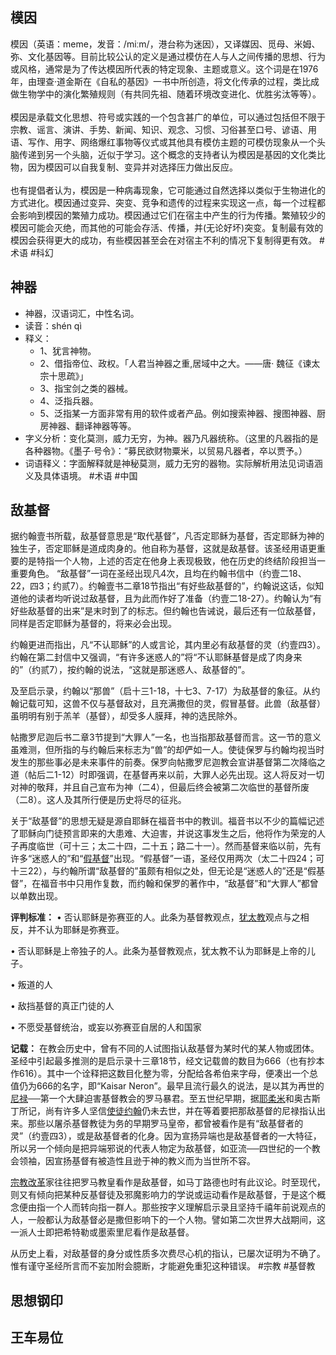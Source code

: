 ## 模因
模因（英语：meme，发音：/miːm/，港台称为迷因），又译媒因、觅母、米姆、弥、文化基因等。目前比较公认的定义是通过模仿在人与人之间传播的思想、行为或风格，通常是为了传达模因所代表的特定现象、主题或意义。这个词是在1976年，由理查·道金斯在《自私的基因》一书中所创造，将文化传承的过程，类比成做生物学中的演化繁殖规则（有共同先祖、随着环境改变进化、优胜劣汰等等）。<br><br>模因是承载文化思想、符号或实践的一个包含甚广的单位，可以通过包括但不限于宗教、谣言、演讲、手势、新闻、知识、观念、习惯、习俗甚至口号、谚语、用语、写作、用字、网络爆红事物等仪式或其他具有模仿主题的可模仿现象从一个头脑传递到另一个头脑，近似于学习。这个概念的支持者认为模因是基因的文化类比物，因为模因可以自我复制、变异并对选择压力做出反应。<br><br>也有提倡者认为，模因是一种病毒现象，它可能通过自然选择以类似于生物进化的方式进化。模因通过变异、突变、竞争和遗传的过程来实现这一点，每一个过程都会影响到模因的繁殖力成功。模因通过它们在宿主中产生的行为传播。繁殖较少的模因可能会灭绝，而其他的可能会存活、传播，并(无论好坏)突变。复制最有效的模因会获得更大的成功，有些模因甚至会在对宿主不利的情况下复制得更有效。 #术语 #科幻
## 神器
- 神器，汉语词汇，中性名词。
- 读音：shén qì
- 释义：
	- 1、犹言神物。
	- 2、借指帝位、政权。「人君当神器之重,居域中之大。——唐· 魏征《谏太宗十思疏》」
	- 3、指宝剑之类的器械。
	- 4、泛指兵器。
	- 5、泛指某一方面非常有用的软件或者产品。例如搜索神器、搜图神器、厨房神器、翻译神器等等。
- 字义分析：变化莫测，威力无穷，为神。器乃凡器统称。（这里的凡器指的是各种器物。《墨子·号令》：“募民欲财物粟米，以贸易凡器者，卒以贾予。）
- 词语释义：字面解释就是神秘莫测，威力无穷的器物。实际解析用法见词语涵义及具体语境。 #术语 #中国


## 敌基督
据约翰壹书所载，敌基督意思是“取代基督”，凡否定耶稣为基督，否定耶稣为神的独生子，否定耶稣是道成肉身的。他自称为基督，这就是敌基督。该圣经用语更重要的是特指一个人物，上述的否定在他身上表现极致，他在历史的终结阶段担当一重要角色。
“敌基督”一词在圣经出现凡4次，且均在约翰书信中（约壹二18、22，四3；约贰7）。约翰壹书二章18节指出“有好些敌基督的”，约翰说这话，似知道他的读者均听说过敌基督，且为此而作好了准备（约壹二18-27）。约翰认为“有好些敌基督的出来”是末时到了的标志。但约翰也告诫说，最后还有一位敌基督，同样是否定耶稣为基督的，将来必会出现。

约翰更进而指出，凡“不认耶稣”的人或言论，其内里必有敌基督的灵（约壹四3）。约翰在第二封信中又强调，“有许多迷惑人的”将“不认耶稣基督是成了肉身来的”（约贰7），按约翰的说法，“这就是那迷惑人、敌基督的”。

及至启示录，约翰以“那兽”（启十三1-18，十七3、7-17）为敌基督的象征。从约翰记载可知，这兽不仅与基督敌对，且充满撒但的灵，假冒基督。此兽（敌基督）虽明明有别于羔羊（基督），却受多人膜拜，神的选民除外。

帖撒罗尼迦后书二章3节提到“大罪人”一名，也当指那敌基督而言。这一节的意义虽难测，但所指的与约翰后来标志为“兽”的却俨如一人。使徒保罗与约翰均视当时发生的那些事必是未来事件的前奏。保罗向帖撒罗尼迦教会宣讲基督第二次降临之道（帖后二1-12）时即强调，在基督再来以前，大罪人必先出现。这人将反对一切对神的敬拜，并且自己宣布为神（二4），但最后终会被第二次临世的基督所废（二8）。这人及其所行便是历史将尽的征兆。

关于“敌基督”的思想无疑是源自耶稣在福音书中的教训。福音书以不少的篇幅记述了耶稣向门徒预言即来的大患难、大迫害，并说这事发生之后，他将作为荣宠的人子再度临世（可十三；太二十四，二十五；路二十一）。然而基督来临以前，先有许多“迷惑人的”和“[假基督](https://www.baike.com/wikiid/7112657388075373908?from=wiki_content&prd=innerlink)”出现。“假基督”一语，圣经仅用两次（太二十四24；可十三22），与约翰所谓“敌基督的”虽颇有相似之处，但无论是“迷惑人的”还是“假基督”，在福音书中只用作复数，而约翰和保罗的著作中，“敌基督”和“大罪人”都曾以单数出现。

**评判标准：**
• 否认耶稣是弥赛亚的人。此条为基督教观点，[犹太教](https://www.baike.com/wikiid/6905883944715039771?from=wiki_content&prd=innerlink)观点与之相反，并不认为耶稣是弥赛亚。

• 否认耶稣是上帝独子的人。此条为基督教观点，犹太教不认为耶稣是上帝的儿子。

• 叛道的人

• 敌挡基督的真正门徒的人

• 不愿受基督统治，或妄以弥赛亚自居的人和国家

**记载：**
在教会历史中，曾有不同的人试图指认敌基督为某时代的某人物或团体。圣经中引起最多推测的是启示录十三章18节，经文记载兽的数目为666（也有抄本作616）。其中一个诠释把这数目化整为零，分配给各希伯来字母，便凑出一个总值仍为666的名字，即“Kaisar Neron”。最早且流行最久的说法，是以其为再世的[尼禄](https://www.baike.com/wikiid/8354310292287086697?from=wiki_content&prd=innerlink)──第一个大肆迫害基督教会的罗马暴君。至五世纪早期，据[耶柔米](https://www.baike.com/wikiid/3330090495425591726?from=wiki_content&prd=innerlink)和奥古斯丁所记，尚有许多人坚信[使徒约翰](https://www.baike.com/wikiid/7276721841715372088?from=wiki_content&prd=innerlink)仍未去世，并在等着要把那敌基督的尼禄指认出来。那些以屠杀基督教徒为务的早期罗马皇帝，都曾被看作是有“敌基督者的灵”（约壹四3），或是敌基督者的化身。因为宣扬异端也是敌基督者的一大特征，所以另一个倾向是把异端邪说的代表人物定为敌基督，如亚流──四世纪的一个教会领袖，因宣扬基督有被造性且逊于神的教义而为当世所不容。

[宗教改革](https://www.baike.com/wikiid/2299744033550740843?from=wiki_content&prd=innerlink)家往往把罗马教皇看作是敌基督，如马丁路德也时有此议论。时至现代，则又有倾向把某种反基督徒及邪魔影响力的学说或运动看作是敌基督，于是这个概念便由指一个人而转向指一群人。那些按字义理解启示录且坚持千禧年前说观点的人，一般都认为敌基督必是撒但影响下的一个人物。譬如第二次世界大战期间，这一派人士即把希特勒或墨索里尼看作是敌基督。

从历史上看，对敌基督的身分或性质多次费尽心机的指认，已屡次证明为不确了。惟有谨守圣经所言而不妄加附会臆断，才能避免重犯这种错误。 #宗教 #基督教 

## 思想钢印

## 王车易位
